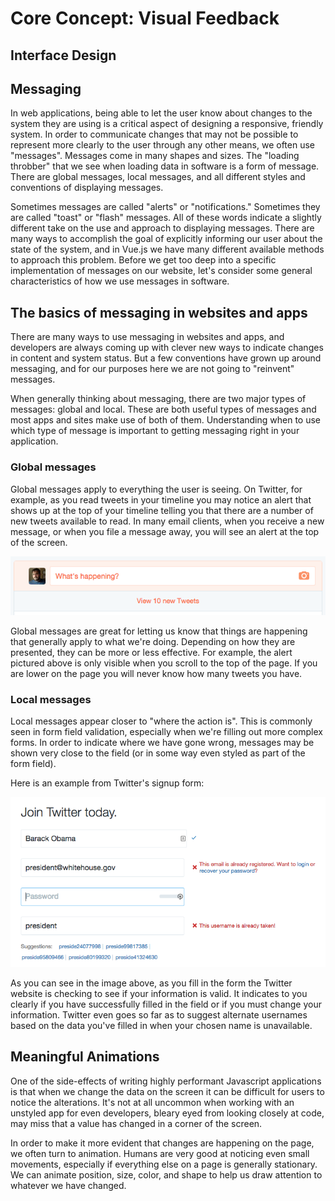 # Core Concept: Visual Feedback

## Interface Design

## Messaging
In web applications, being able to let the user know about changes to the system they are using is a critical aspect of designing a responsive, friendly system. In order to communicate changes that may not be possible to represent more clearly to the user through any other means, we often use "messages". Messages come in many shapes and sizes. The "loading throbber" that we see when loading data in software is a form of message. There are global messages, local messages, and all different styles and conventions of displaying messages. 

Sometimes messages are called "alerts" or "notifications." Sometimes they are called "toast" or "flash" messages. All of these words indicate a slightly different take on the use and approach to displaying messages. There are many ways to accomplish the goal of explicitly informing our user about the state of the system, and in Vue.js we have many different available methods to approach this problem. Before we get too deep into a specific implementation of messages on our website, let's consider some general characteristics of how we use messages in software.

## The basics of messaging in websites and apps
There are many ways to use messaging in websites and apps, and developers are always coming up with clever new ways to indicate changes in content and system status. But a few conventions have grown up around messaging, and for our purposes here we are not going to "reinvent" messages.

When generally thinking about messaging, there are two major types of messages: global and local. These are both useful types of messages and most apps and sites make use of both of them. Understanding when to use which type of message is important to getting messaging right in your application.

### Global messages
Global messages apply to everything the user is seeing. On Twitter, for example, as you read tweets in your timeline you may notice an alert that shows up at the top of your timeline telling you that there are a number of new tweets available to read. In many email clients, when you receive a new message, or when you file a message away, you will see an alert at the top of the screen. 

![New tweets!](img/new_tweets.png)

Global messages are great for letting us know that things are happening that generally apply to what we're doing. Depending on how they are presented, they can be more or less effective. For example, the alert pictured above is only visible when you scroll to the top of the page. If you are lower on the page you will never know how many tweets you have.

### Local messages
Local messages appear closer to "where the action is". This is commonly seen in form field validation, especially when we're filling out more complex forms. In order to indicate where we have gone wrong, messages may be shown very close to the field (or in some way even styled as part of the form field).

Here is an example from Twitter's signup form:

![Twitter signup with error notifications](img/twitter_signup.png)

As you can see in the image above, as you fill in the form the Twitter website is checking to see if your information is valid. It indicates to you clearly if you have successfully filled in the field or if you must change your information. Twitter even goes so far as to suggest alternate usernames based on the data you've filled in when your chosen name is unavailable.

## Meaningful Animations

One of the side-effects of writing highly performant Javascript applications is that when we change the data on the screen it can be difficult for users to notice the alterations. It's not at all uncommon when working with an unstyled app for even developers, bleary eyed from looking closely at code, may miss that a value has changed in a corner of the screen.

In order to make it more evident that changes are happening on the page, we often turn to animation. Humans are very good at noticing even small movements, especially if everything else on a page is generally stationary. We can animate position, size, color, and shape to help us draw attention to whatever we have changed.